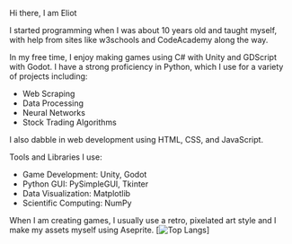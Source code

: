 Hi there, I am Eliot

I started programming when I was about 10 years old and taught myself, with help from sites like w3schools and CodeAcademy along the way.

In my free time, I enjoy making games using C# with Unity and GDScript with Godot. I have a strong proficiency in Python, which I use for a variety of projects including:
- Web Scraping 
- Data Processing 
- Neural Networks 
- Stock Trading Algorithms 

I also dabble in web development using HTML, CSS, and JavaScript.

Tools and Libraries I use:

- Game Development: Unity, Godot 
- Python GUI: PySimpleGUI, Tkinter 
- Data Visualization: Matplotlib 
- Scientific Computing: NumPy 

When I am creating games, I usually use a retro, pixelated art style and I make my assets myself using Aseprite.
[![Top Langs](https://github-readme-stats.vercel.app/api/top-langs/?username=FrodoB4884)]
